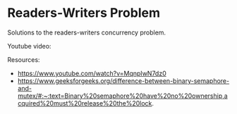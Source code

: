 # Readers-Writers Problem

Solutions to the readers-writers concurrency problem.

Youtube video: 

Resources:
* https://www.youtube.com/watch?v=MqnpIwN7dz0 
* https://www.geeksforgeeks.org/difference-between-binary-semaphore-and-mutex/#:~:text=Binary%20semaphore%20have%20no%20ownership,acquired%20must%20release%20the%20lock.
